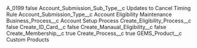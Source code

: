 <?xml version="1.0" encoding="UTF-8"?>
<CustomMetadata xmlns="http://soap.sforce.com/2006/04/metadata" xmlns:xsi="http://www.w3.org/2001/XMLSchema-instance" xmlns:xsd="http://www.w3.org/2001/XMLSchema">
    <label>A_0199</label>
    <protected>false</protected>
    <values>
        <field>Account_Submission_Sub_Type__c</field>
        <value xsi:type="xsd:string">Updates to Cancel Timing Rule</value>
    </values>
    <values>
        <field>Account_Submission_Type__c</field>
        <value xsi:type="xsd:string">Account Eligibility Maintenance</value>
    </values>
    <values>
        <field>Business_Process__c</field>
        <value xsi:type="xsd:string">Account Setup Process</value>
    </values>
    <values>
        <field>Create_Eligibility_Process__c</field>
        <value xsi:type="xsd:boolean">false</value>
    </values>
    <values>
        <field>Create_ID_Card__c</field>
        <value xsi:type="xsd:boolean">false</value>
    </values>
    <values>
        <field>Create_Manaual_Eligibility__c</field>
        <value xsi:type="xsd:boolean">false</value>
    </values>
    <values>
        <field>Create_Membership__c</field>
        <value xsi:type="xsd:boolean">true</value>
    </values>
    <values>
        <field>Create_Process__c</field>
        <value xsi:type="xsd:boolean">true</value>
    </values>
    <values>
        <field>GEMS_Product__c</field>
        <value xsi:type="xsd:string">Custom Products</value>
    </values>
</CustomMetadata>

